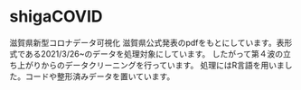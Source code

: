 # shigaCOVID
滋賀県新型コロナデータ可視化
滋賀県公式発表のpdfをもとにしています。表形式である2021/3/26~のデータを処理対象にしています。
したがって第４波の立ち上がりからのデータクリーニングを行っています。
処理にはR言語を用いました。コードや整形済みデータを置いています。
